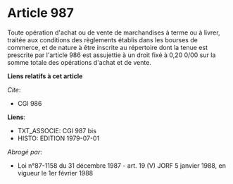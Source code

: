 # Article 987

Toute opération d'achat ou de vente de marchandises à terme ou à livrer, traitée aux conditions des règlements établis dans
les bourses de commerce, et de nature à être inscrite au répertoire dont la tenue est prescrite par l'article 986 est
assujettie à un droit fixé à 0,20 0/00 sur la somme totale des opérations d'achat et de vente.

**Liens relatifs à cet article**

_Cite_:

  - CGI 986

**Liens**:

  - TXT_ASSOCIE: CGI 987 bis
  - HISTO: EDITION 1979-07-01

_Abrogé par_:

  - Loi n°87-1158 du 31 décembre 1987 - art. 19 (V) JORF 5 janvier 1988, en vigueur le 1er février 1988

